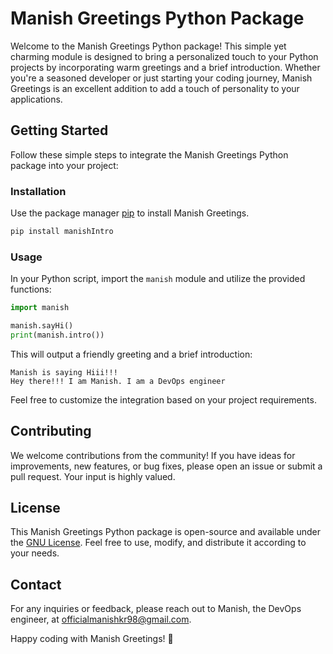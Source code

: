 # Manish Greetings Python Package

Welcome to the Manish Greetings Python package! This simple yet charming module is designed to bring a personalized touch to your Python projects by incorporating warm greetings and a brief introduction. Whether you're a seasoned developer or just starting your coding journey, Manish Greetings is an excellent addition to add a touch of personality to your applications.

## Getting Started

Follow these simple steps to integrate the Manish Greetings Python package into your project:

### Installation

Use the package manager [pip](https://pip.pypa.io/en/stable/) to install Manish Greetings.

```bash
pip install manishIntro
```

### Usage

In your Python script, import the `manish` module and utilize the provided functions:

```python
import manish

manish.sayHi()
print(manish.intro())
```

This will output a friendly greeting and a brief introduction:

```
Manish is saying Hiii!!!
Hey there!!! I am Manish. I am a DevOps engineer
```

Feel free to customize the integration based on your project requirements.

## Contributing

We welcome contributions from the community! If you have ideas for improvements, new features, or bug fixes, please open an issue or submit a pull request. Your input is highly valued.

## License

This Manish Greetings Python package is open-source and available under the [GNU License](LICENSE). Feel free to use, modify, and distribute it according to your needs.

## Contact

For any inquiries or feedback, please reach out to Manish, the DevOps engineer, at officialmanishkr98@gmail.com.

Happy coding with Manish Greetings! 🚀